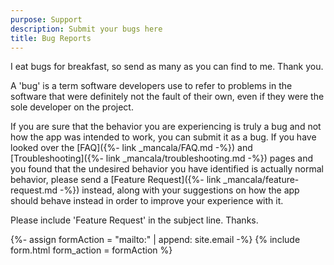 ```yaml
---
purpose: Support
description: Submit your bugs here
title: Bug Reports
---
```

I eat bugs for breakfast, so send as many as you can find to me. Thank you.

A 'bug' is a term software developers use to refer to problems in the software that were definitely not the fault of their own, even if they were the sole developer on the project.

If you are sure that the behavior you are experiencing is truly a bug and not how the app was intended to work, you can submit it as a bug. If you have looked over the [FAQ]({%- link _mancala/FAQ.md -%}) and [Troubleshooting]({%- link _mancala/troubleshooting.md -%}) pages and you found that the undesired behavior you have identified is actually normal behavior, please send a [Feature Request]({%- link _mancala/feature-request.md -%}) instead, along with your suggestions on how the app should behave instead in order to improve your experience with it.

Please include 'Feature Request' in the subject line. Thanks.

{%- assign formAction = "mailto:" | append: site.email -%}
{% include form.html form_action = formAction %}
